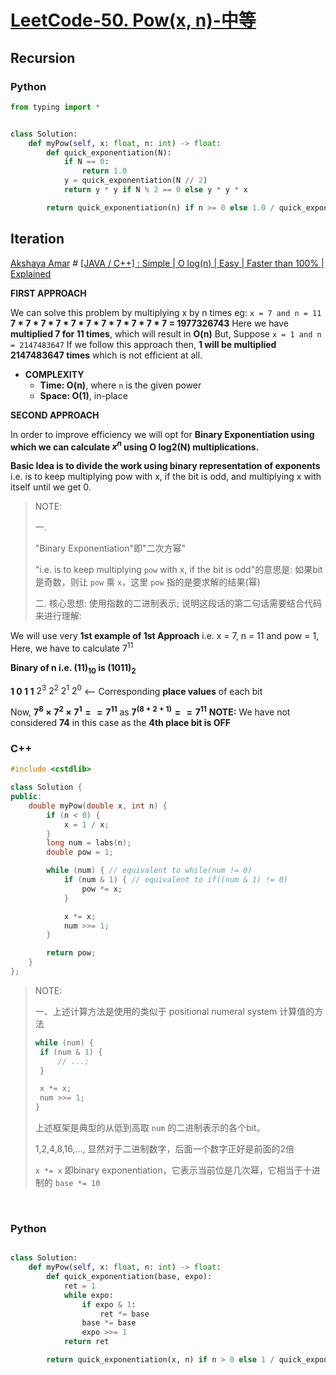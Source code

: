 # [LeetCode-50. Pow(x, n)-中等](https://leetcode.cn/problems/powx-n/) 



## Recursion

### Python

```python
from typing import *


class Solution:
    def myPow(self, x: float, n: int) -> float:
        def quick_exponentiation(N):
            if N == 0:
                return 1.0
            y = quick_exponentiation(N // 2)
            return y * y if N % 2 == 0 else y * y * x

        return quick_exponentiation(n) if n >= 0 else 1.0 / quick_exponentiation(-n)

```



## Iteration

[Akshaya Amar](https://leetcode.com/u/akshayaamar05/) # [[JAVA / C++] : Simple | O log(n) | Easy | Faster than 100% | Explained](https://leetcode.com/problems/powx-n/solutions/1337794/java-c-simple-o-log-n-easy-faster-than-100-explained/)

**FIRST APPROACH**

We can solve this problem by multiplying x by n times
eg:
`x = 7 and n = 11`
**7 \* 7 \* 7 \* 7 \* 7 \* 7 \* 7 \* 7 \* 7 \* 7 \* 7 = 1977326743**
Here we have **multiplied 7 for 11 times**, which will result in **O(n)**
But, Suppose `x = 1 and n = 2147483647`
If we follow this approach then, **1 will be multiplied 2147483647 times** which is not efficient at all.

- **COMPLEXITY**
  - **Time: O(n)**, where `n` is the given power
  - **Space: O(1)**, in-place

**SECOND APPROACH**

In order to improve efficiency we will opt for **Binary Exponentiation using which we can calculate $x^n$​​ using O log2(N) multiplications.**

**Basic Idea is to divide the work using binary representation of exponents** i.e. is to keep multiplying pow with x, if the bit is odd, and multiplying x with itself until we get 0.

> NOTE:
>
> 一. 
>
> "Binary Exponentiation"即"二次方幂" 
>
> "i.e. is to keep multiplying `pow` with x, if the bit is odd"的意思是: 如果bit是奇数，则让 `pow` 乘 `x`，这里 `pow` 指的是要求解的结果(幂)
>
> 二. 核心思想: 使用指数的二进制表示; 说明这段话的第二句话需要结合代码来进行理解: 

We will use very **1st example of 1st Approach** i.e. x = 7, n = 11 and pow = 1, Here, we have to calculate $7^{11}$

**Binary of n i.e. $(11)_{10}$ is $(1011)_2$**

**1    0   1   1**
$2^3$  $2^2$ $2^1$ $2^0$  <-- Corresponding **place values** of each bit

Now, **$7^8 × 7^2 × 7^1 == 7^{11}$** as **$7^{(8 + 2 + 1)} == 7^{11}$**
**NOTE:** We have not considered **74** in this case as the **4th place bit is OFF** 

### C++

```c++
#include <cstdlib>

class Solution {
public:
    double myPow(double x, int n) {
        if (n < 0) {
            x = 1 / x;
        }
        long num = labs(n);
        double pow = 1;

        while (num) { // equivalent to while(num != 0)
            if (num & 1) { // equivalent to if((num & 1) != 0)
                pow *= x;
            }

            x *= x;
            num >>= 1;
        }

        return pow;
    }
};
```



> NOTE:
>
> 一、上述计算方法是使用的类似于 positional numeral system 计算值的方法
>
> ```c++
> while (num) { 
>  if (num & 1) { 
>      // ...;
>  }
> 
>  x *= x;
>  num >>= 1;
> }
> ```
>
> 上述框架是典型的从低到高取 `num` 的二进制表示的各个bit。
>
> 1,2,4,8,16,..., 显然对于二进制数字，后面一个数字正好是前面的2倍
>
> `x *= x`​ 即binary exponentiation，它表示当前位是几次幂，它相当于十进制的 `base *= 10` 

​	

### Python

```python

class Solution:
    def myPow(self, x: float, n: int) -> float:
        def quick_exponentiation(base, expo):
            ret = 1
            while expo:
                if expo & 1:
                    ret *= base
                base *= base
                expo >>= 1
            return ret

        return quick_exponentiation(x, n) if n > 0 else 1 / quick_exponentiation(x, -n)

```

